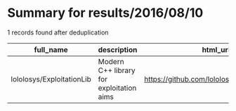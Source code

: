 
# Summary for results/2016/08/10
    
1 records found after deduplication

| full_name | description | html_url | matched_list | matched_count | pushed_at | size | stargazers_count | language | forks_count | vul_ids |
|---------------------------|------------------------------------------|----------------------------------------------|----------------|-----------------|---------------------------|--------|--------------------|------------|---------------|-----------|
| lololosys/ExploitationLib | Modern C++ library for exploitation aims | https://github.com/lololosys/ExploitationLib | ['exploit'] | 1 | 2016-08-10 18:06:47+00:00 | 15 | 3 | nan | 1 | [] |
